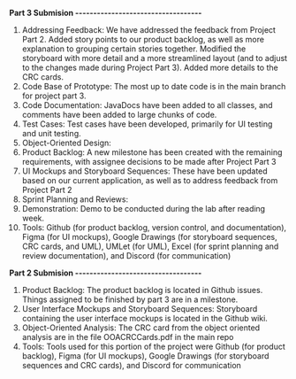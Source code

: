 **Part 3 Submision -----------------------------------**
1. Addressing Feedback: We have addressed the feedback from Project Part 2. Added story points to our product backlog, as well as more explanation to grouping certain stories together. Modified the storyboard with more detail and a more streamlined layout (and to adjust to the changes made during Project Part 3). Added more details to the CRC cards.
2. Code Base of Prototype: The most up to date code is in the main branch for project part 3.
3. Code Documentation: JavaDocs have been added to all classes, and comments have been added to large chunks of code.
4. Test Cases: Test cases have been developed, primarily for UI testing and unit testing.
5. Object-Oriented Design:
6. Product Backlog: A new milestone has been created with the remaining requirements, with assignee decisions to be made after Project Part 3
7. UI Mockups and Storyboard Sequences: These have been updated based on our current application, as well as to address feedback from Project Part 2
8. Sprint Planning and Reviews:
9. Demonstration: Demo to be conducted during the lab after reading week.
10. Tools: Github (for product backlog, version control, and documentation), Figma (for UI mockups), Google Drawings (for storyboard sequences, CRC cards, and UML), UMLet (for UML), Excel (for sprint planning and review documentation), and Discord (for communication)


**Part 2 Submision -----------------------------------**
1. Product Backlog: The product backlog is located in Github issues. Things assigned to be finished by part 3 are in a milestone.
2. User Interface Mockups and Storyboard Sequences: Storyboard containing the user interface mockups is located in the Github wiki.
3. Object-Oriented Analysis: The CRC card from the object oriented analysis are in the file OOACRCCards.pdf in the main repo
4. Tools: Tools used for this portion of the project were Github (for product backlog), Figma (for UI mockups), Google Drawings (for storyboard sequences and CRC cards), and Discord for communication
